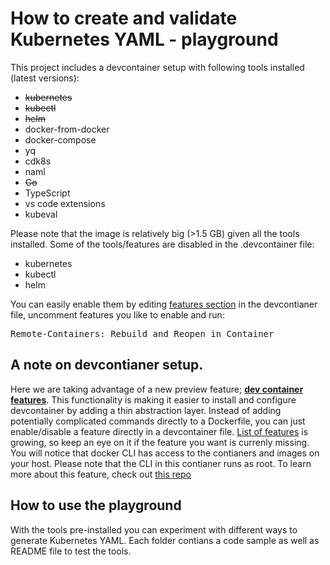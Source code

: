 # How to create and validate Kubernetes YAML - playground

This project includes a devcontainer setup with following tools installed (latest versions):

- <s>kubernetes</s>
- <s>kubectl</s>
- <s>helm</s>
- docker-from-docker
- docker-compose
- yq
- cdk8s
- naml
- <s>Go</s>
- TypeScript
- vs code extensions
- kubeval

Please note that the image is relatively big (>1.5 GB) given all the tools installed. Some of the tools/features are disabled in the .devcontainer file:
- kubernetes
- kubectl
- helm

You can easily enable them by editing [features section](.devcontainer/devcontainer.json#L35) in the devcontianer file, uncomment features you like to enable and run: <p><kbd>Remote-Containers: Rebuild and Reopen in Container</kbd></p>

 ## A note on devcontianer setup.

 Here we are taking advantage of a new preview feature; [**dev container features**](https://code.visualstudio.com/docs/remote/containers#_dev-container-features-preview). This functionality is making it easier to install and configure devcontainer by adding a thin abstraction layer. Instead of adding potentially complicated commands directly to a Dockerfile, you can just enable/disable a feature directly in a devcontainer file. [List of features](https://github.com/microsoft/vscode-dev-containers/tree/main/script-library/docs) is growing, so keep an eye on it if the feature you want is currenly missing. You will notice that docker CLI has access to the contianers and images on your host. Please note that the CLI in this contianer runs as root. To learn more about this feature, check out [this repo](https://github.com/microsoft/vscode-dev-containers/tree/main/containers/docker-from-docker)

## How to use the playground

With the tools pre-installed you can experiment with different ways to generate Kubernetes YAML. Each folder contians a code sample as well as README file to test the tools.
